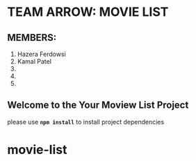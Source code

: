 # TEAM ARROW: MOVIE LIST

## MEMBERS:
1. Hazera Ferdowsi
2. Kamal Patel
3.
4.
5.
## Welcome to the Your Moview List Project

please use **`npm install`** to install project dependencies
# movie-list
